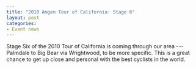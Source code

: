 ```yaml
---
title: "2010 Amgen Tour of California: Stage 6"
layout: post
categories:
- Event news
---
```


Stage Six of the 2010 Tour of California is coming through our area --- Palmdale to Big Bear via Wrightwood, to be more specific. This is a great chance to get up close and personal with the best cyclists in the world.
